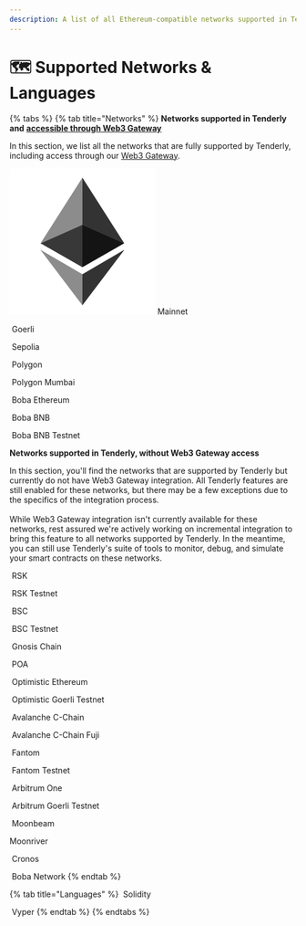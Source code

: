 ```yaml
---
description: A list of all Ethereum-compatible networks supported in Tenderly
---
```


# 🗺 Supported Networks & Languages

{% tabs %}
{% tab title="Networks" %}
**Networks supported in Tenderly and** [**accessible through Web3 Gateway**](http://blog.tenderly.co/how-to-deploy-smart-contracts-with-hardhat-and-tenderly/)

In this section, we list all the networks that are fully supported by Tenderly, including access through our [Web3 Gateway](broken-reference).

<img src=".gitbook/assets/mainnet-square.png" alt="" data-size="line"> Mainnet

<img src=".gitbook/assets/image (74) (1) (1) (1) (1).png" alt="" data-size="line"> Goerli

<img src=".gitbook/assets/Sepolia (1).png" alt="" data-size="line"> Sepolia

<img src=".gitbook/assets/image (69) (1) (1).png" alt="" data-size="line"> Polygon

<img src=".gitbook/assets/image (70) (1).png" alt="" data-size="line"> Polygon Mumbai

<img src="https://storage.googleapis.com/tenderly-public-assets/networks/boba-square.png" alt="" data-size="line"> Boba Ethereum

<img src="https://storage.googleapis.com/tenderly-public-assets/networks/boba-square.png" alt="" data-size="line"> Boba BNB

<img src="https://storage.googleapis.com/tenderly-public-assets/networks/boba-square.png" alt="" data-size="line"> Boba BNB Testnet



**Networks supported in Tenderly, without Web3 Gateway access**

In this section, you'll find the networks that are supported by Tenderly but currently do not have Web3 Gateway integration. All Tenderly features are still enabled for these networks, but there may be a few exceptions due to the specifics of the integration process.\
\
While Web3 Gateway integration isn't currently available for these networks, rest assured we're actively working on incremental integration to bring this feature to all networks supported by Tenderly. In the meantime, you can still use Tenderly's suite of tools to monitor, debug, and simulate your smart contracts on these networks.

<img src=".gitbook/assets/image (83) (1) (1) (1).png" alt="" data-size="line"> RSK

<img src=".gitbook/assets/image (71).png" alt="" data-size="line"> RSK Testnet

<img src=".gitbook/assets/image (82) (1) (1) (1).png" alt="" data-size="line"> BSC

<img src=".gitbook/assets/image (76) (1) (1) (1).png" alt="" data-size="line"> BSC Testnet

<img src=".gitbook/assets/gnosis-logo.png" alt="" data-size="line"> Gnosis Chain

<img src=".gitbook/assets/image (86) (1) (1) (1).png" alt="" data-size="line"> POA

<img src=".gitbook/assets/image (87) (1) (1) (1) (1).png" alt="" data-size="line"> Optimistic Ethereum

<img src=".gitbook/assets/image (72).png" alt="" data-size="line"> Optimistic Goerli Testnet

<img src=".gitbook/assets/image (81) (1) (1).png" alt="" data-size="line"> Avalanche C-Chain

<img src=".gitbook/assets/image (79) (1) (1).png" alt="" data-size="line"> Avalanche C-Chain Fuji

<img src=".gitbook/assets/image (77) (1) (1).png" alt="" data-size="line"> Fantom

<img src=".gitbook/assets/image (78) (1) (1).png" alt="" data-size="line"> Fantom Testnet

<img src=".gitbook/assets/image (93) (1) (1).png" alt="" data-size="line"> Arbitrum One

<img src=".gitbook/assets/image (83) (2).png" alt="" data-size="line"> Arbitrum Goerli Testnet

<img src=".gitbook/assets/moonbeam-logo.png" alt="" data-size="line"> Moonbeam

<img src=".gitbook/assets/Moonriver-MOVR.png" alt="" data-size="line">Moonriver

<img src=".gitbook/assets/logo.svg" alt="" data-size="line"> Cronos

<img src="https://storage.googleapis.com/tenderly-public-assets/networks/boba-square.png" alt="" data-size="line"> Boba Network
{% endtab %}

{% tab title="Languages" %}
<img src=".gitbook/assets/Solidity Logo Vector.png" alt="" data-size="line"> Solidity

<img src=".gitbook/assets/vyper_icon_131888.png" alt="" data-size="line"> Vyper
{% endtab %}
{% endtabs %}

